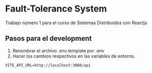 # Fault-Tolerance System

Trabajo número 1 para el curso de Sistemas Distribuidos con Reactjs

## Pasos para el development

1. Renombrar el archivo .env.template por .env
2. Hacer los cambios respectivos en las variables de entorno.

```
VITE_API_URL=http://localhost:3000/api
```
